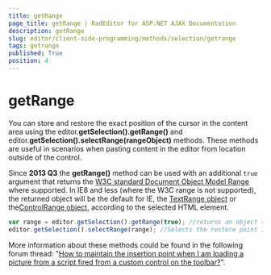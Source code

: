```yaml
---
title: getRange
page_title: getRange | RadEditor for ASP.NET AJAX Documentation
description: getRange
slug: editor/client-side-programming/methods/selection/getrange
tags: getrange
published: True
position: 4
---
```


# getRange

You can store and restore the exact position of the cursor in the content area using the editor.**getSelection().getRange()** and editor.**getSelection().selectRange(rangeObject)** methods. These methods are useful in scenarios when pasting content in the editor from location outside of the control.

Since **2013 Q3** the **getRange()** method can be used with an additional `true` argument that returns the [W3C standard Document Object Model Range](http://www.w3.org/TR/DOM-Level-2-Traversal-Range/ranges.html)	where supported. In IE8 and less (where the W3C range is not supported), the returned object will be the default for IE, the	[TextRange object](http://msdn.microsoft.com/en-us/library/ie/ms535872%28v=vs.85%29.aspx) or the[ControlRange object](http://msdn.microsoft.com/en-us/library/ie/hh826021%28v=vs.85%29.aspx), according to the selected HTML element.

````JavaScript 
var range = editor.getSelection().getRange(true); //returns an object that represents a restore point.
editor.getSelection().selectRange(range); //Selects the restore point in case you need to restore the cursor to its original location.		
````



More information about these methods could be found in the following forum thread: "[How to maintain the insertion point when I am loading a picture from a script fired from a custom control on the toolbar?](http://www.telerik.com/community/forums/aspnet-ajax/editor/how-to-maintain-the-insertion-point-when-i-am-loading-a-picture-from-a-script-fired-from-a-custom-control-on-the-toolbar.aspx)".
